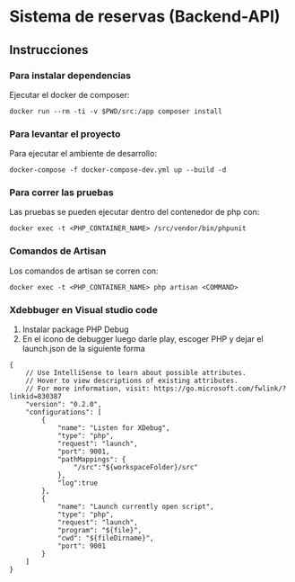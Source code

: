 # Sistema de reservas (Backend-API)
## Instrucciones
### Para instalar dependencias

Ejecutar el docker de composer:

```
docker run --rm -ti -v $PWD/src:/app composer install 
```

### Para levantar el proyecto

Para ejecutar el ambiente de desarrollo:

```
docker-compose -f docker-compose-dev.yml up --build -d
```

### Para correr las pruebas

Las pruebas se pueden ejecutar dentro del contenedor de php con:

```
docker exec -t <PHP_CONTAINER_NAME> /src/vendor/bin/phpunit
```

### Comandos de Artisan

Los comandos de artisan se corren con:

```
docker exec -t <PHP_CONTAINER_NAME> php artisan <COMMAND>
```
### Xdebbuger en Visual studio code 

1. Instalar package PHP Debug 
2. En el icono de debugger luego darle play, escoger PHP y dejar el launch.json de la siguiente forma 

```
{
    // Use IntelliSense to learn about possible attributes.
    // Hover to view descriptions of existing attributes.
    // For more information, visit: https://go.microsoft.com/fwlink/?linkid=830387
    "version": "0.2.0",
    "configurations": [
        {
            "name": "Listen for XDebug",
            "type": "php",
            "request": "launch",
            "port": 9001,
            "pathMappings": {
                "/src":"${workspaceFolder}/src"
            },
            "log":true
        },
        {
            "name": "Launch currently open script",
            "type": "php",
            "request": "launch",
            "program": "${file}",
            "cwd": "${fileDirname}",
            "port": 9001
        }
    ]
}
```